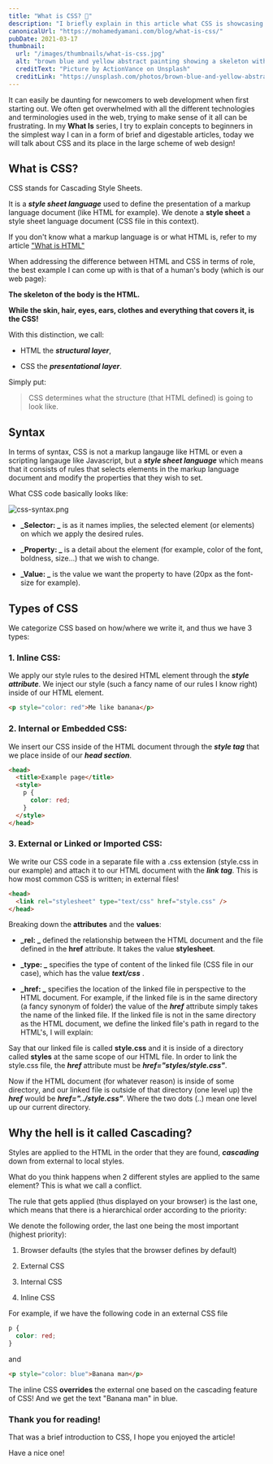 ```yaml
---
title: "What is CSS? 🤔"
description: "I briefly explain in this article what CSS is showcasing its presentational part for web pages with a code snippet."
canonicalUrl: "https://mohamedyamani.com/blog/what-is-css/"
pubDate: 2021-03-17
thumbnail:
  url: "/images/thumbnails/what-is-css.jpg"
  alt: "brown blue and yellow abstract painting showing a skeleton with a mustache playing the guitar and singing"
  creditText: "Picture by ActionVance on Unsplash"
  creditLink: "https://unsplash.com/photos/brown-blue-and-yellow-abstract-painting-vjUokUWbFOs?utm_medium=referral&utm_source=mohamedyamani.com"
---
```


It can easily be daunting for newcomers to web development when first starting out. We often get overwhelmed with all the different technologies and terminologies used in the web, trying to make sense of it all can be frustrating. In my **What Is** series, I try to explain concepts to beginners in the simplest way I can in a form of brief and digestable articles, today we will talk about CSS and its place in the large scheme of web design!

## What is CSS?

CSS stands for Cascading Style Sheets.

It is a **_style sheet language_** used to define the presentation of a markup language document (like HTML for example). We denote a **style sheet** a style sheet language document (CSS file in this context).

If you don't know what a markup language is or what HTML is, refer to my article ["What is HTML"](https://yamanidev.hashnode.dev/what-is-html)

When addressing the difference between HTML and CSS in terms of role, the best example I can come up with is that of a human's body (which is our web page):

**The skeleton of the body is the HTML.**

**While the skin, hair, eyes, ears, clothes and everything that covers it, is the CSS!**

With this distinction, we call:

- HTML the **_structural layer_**,

- CSS the **_presentational layer_**.

Simply put:

> CSS determines what the structure (that HTML defined) is going to look like.

## Syntax

In terms of syntax, CSS is not a markup langauge like HTML or even a scripting langauge like Javascript, but a **_style sheet language_** which means that it consists of rules that selects elements in the markup language document and modify the properties that they wish to set.

What CSS code basically looks like:

![css-syntax.png](https://cdn.hashnode.com/res/hashnode/image/upload/v1615980538790/CjdL2xYb0.png)

- **_Selector: _** is as it names implies, the selected element (or elements) on which we apply the desired rules.

- **_Property: _** is a detail about the element (for example, color of the font, boldness, size...) that we wish to change.

- **_Value: _** is the value we want the property to have (20px as the font-size for example).

## Types of CSS

We categorize CSS based on how/where we write it, and thus we have 3 types:

### 1. Inline CSS:

We apply our style rules to the desired HTML element through the **_style attribute_**. We inject our style (such a fancy name of our rules I know right) inside of our HTML element.

```html
<p style="color: red">Me like banana</p>
```

### 2. Internal or Embedded CSS:

We insert our CSS inside of the HTML document through the **_style tag_** that we place inside of our **_head section_**.

```html
<head>
  <title>Example page</title>
  <style>
    p {
      color: red;
    }
  </style>
</head>
```

### 3. External or Linked or Imported CSS:

We write our CSS code in a separate file with a .css extension (style.css in our example) and attach it to our HTML document with the **_link tag_**. This is how most common CSS is written; in external files!

```html
<head>
  <link rel="stylesheet" type="text/css" href="style.css" />
</head>
```

Breaking down the **attributes** and the **values**:

- **_rel: _** defined the relationship between the HTML document and the file defined in the **href** attribute. It takes the value **stylesheet**.

- **_type: _** specifies the type of content of the linked file (CSS file in our case), which has the value **_text/css_** .

- **_href: _** specifies the location of the linked file in perspective to the HTML document. For example, if the linked file is in the same directory (a fancy synonym of folder) the value of the **_href_** attribute simply takes the name of the linked file. If the linked file is not in the same directory as the HTML document, we define the linked file's path in regard to the HTML's, I will explain:

Say that our linked file is called **style.css** and it is inside of a directory called **styles** at the same scope of our HTML file. In order to link the style.css file, the **_href_** attribute must be **_href="styles/style.css"_**.

Now if the HTML document (for whatever reason) is inside of some directory, and our linked file is outside of that directory (one level up) the **_href_** would be **_href="../style.css"_**. Where the two dots (..) mean one level up our current directory.

## Why the hell is it called Cascading?

Styles are applied to the HTML in the order that they are found, **_cascading_** down from external to local styles.

What do you think happens when 2 different styles are applied to the same element? This is what we call a conflict.

The rule that gets applied (thus displayed on your browser) is the last one, which means that there is a hierarchical order according to the priority:

We denote the following order, the last one being the most important (highest priority):

1. Browser defaults (the styles that the browser defines by default)

2. External CSS

3. Internal CSS

4. Inline CSS

For example, if we have the following code in an external CSS file

```css
p {
  color: red;
}
```

and

```html
<p style="color: blue">Banana man</p>
```

The inline CSS **overrides** the external one based on the cascading feature of CSS!
And we get the text "Banana man" in blue.

### Thank you for reading!

That was a brief introduction to CSS, I hope you enjoyed the article!

Have a nice one!
